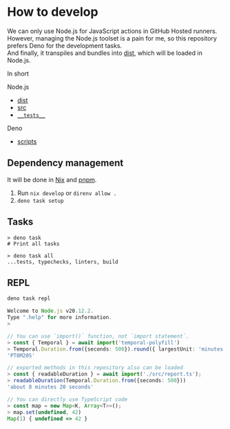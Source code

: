 # How to develop

We can only use Node.js for JavaScript actions in GitHub Hosted runners.\
However, managing the Node.js toolset is a pain for me, so this repository prefers Deno for the development tasks.\
And finally, it transpiles and bundles into [dist](dist), which will be loaded in Node.js.

In short

Node.js

- [dist](dist)
- [src](src)
- [`__tests__`](__tests__)

Deno

- [scripts](scripts)

## Dependency management

It will be done in [Nix](https://nixos.org/) and [pnpm](https://github.com/pnpm/pnpm).

1. Run `nix develop` or `direnv allow .`
2. `deno task setup`

## Tasks

```console
> deno task
# Print all tasks

> deno task all
...tests, typechecks, linters, build
```

## REPL

```bash
deno task repl
```

```typescript
Welcome to Node.js v20.12.2.
Type ".help" for more information.
>

// You can use `import()` function, not `import statement`.
> const { Temporal } = await import('temporal-polyfill')
> Temporal.Duration.from({seconds: 500}).round({ largestUnit: 'minutes' }).toString()
'PT8M20S'

// exported methods in this repository also can be loaded
> const { readableDuration } = await import('./src/report.ts');
> readableDuration(Temporal.Duration.from({seconds: 500}))
'about 8 minutes 20 seconds'

// You can directly use TypeScript code
> const map = new Map<K, Array<T>>();
> map.set(undefined, 42)
Map(1) { undefined => 42 }
```
